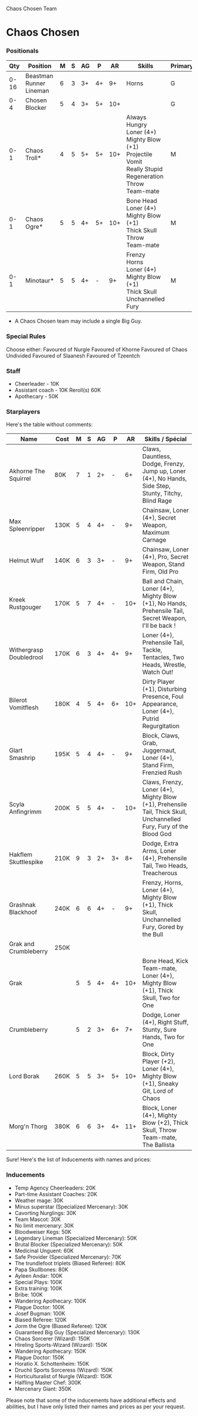 ﻿
Chaos Chosen Team

# Chaos Chosen

### Positionals
| Qty  | Position                 | M | S | AG | P  | AR | Skills                                                                                                             | Primary | Secondary | Cost |
| ---- | ------------------------ | - | - | -- | -- | -- | ------------------------------------------------------------------------------------------------------------------ | ------- | --------- | ---- |
| 0-16 | Beastman Runner Lineman  | 6 | 3 | 3+ | 4+ | 9+ | Horns                                                                                                              | G       | M S A P   | 60K  |
| 0-4  | Chosen Blocker           | 5 | 4 | 3+ | 5+ | 10+ |                                                                                                                    | G       | M S A P   | 100K |
| 0-1  | Chaos Troll*             | 4 | 5 | 5+ | 5+ | 10+ | Always Hungry<br>Loner (4+)<br>Mighty Blow (+1)<br>Projectile Vomit<br>Really Stupid<br>Regeneration<br>Throw Team-mate | M       | S A G     | 115K |
| 0-1  | Chaos Ogre*              | 5 | 5 | 4+ | 5+ | 10+ | Bone Head<br>Loner (4+)<br>Mighty Blow (+1)<br>Thick Skull<br>Throw Team-mate                                      | M       | S A G     | 140K |
| 0-1  | Minotaur*                | 5 | 5 | 4+ | -  | 9+ | Frenzy<br>Horns<br>Loner (4+)<br>Mighty Blow (+1)<br>Thick Skull<br>Unchannelled Fury                              | M       | S A G     | 150K |
* A Chaos Chosen team may include a single Big Guy.

### Special Rules
Choose either:
Favoured of Nurgle
Favoured of Khorne
Favoured of Chaos Undivided
Favoured of Slaanesh
Favoured of Tzeentch
### Staff
* Cheerleader - 10K
* Assistant coach - 10K
Reroll(s)
60K
* Apothecary  - 50K
### Starplayers
Here's the table without comments:

| Name                   | Cost | M   | S   | AG  | P   | AR  | Skills / Spécial                                             |
| ---------------------- | ---- | --- | --- | --- | --- | --- | ------------------------------------------------------------ |
| Akhorne The Squirrel   | 80K  | 7   | 1   | 2+  | -   | 6+  | Claws, Dauntless, Dodge, Frenzy, Jump up, Loner (4+), No Hands, Side Step, Stunty, Titchy, Blind Rage |
| Max Spleenripper       | 130K | 5   | 4   | 4+  | -   | 9+  | Chainsaw, Loner (4+), Secret Weapon, Maximum Carnage           |
| Helmut Wulf            | 140K | 6   | 3   | 3+  | -   | 9+  | Chainsaw, Loner (4+), Pro, Secret Weapon, Stand Firm, Old Pro |
| Kreek Rustgouger       | 170K | 5   | 7   | 4+  | -   | 10+ | Ball and Chain, Loner (4+), Mighty Blow (+1), No Hands, Prehensile Tail, Secret Weapon, I'll be back ! |
| Withergrasp Doubledrool | 170K | 6   | 3   | 4+  | 4+  | 9+  | Loner (4+), Prehensile Tail, Tackle, Tentacles, Two Heads, Wrestle, Watch Out! |
| Bilerot Vomitflesh     | 180K | 4   | 5   | 4+  | 6+  | 10+ | Dirty Player (+1), Disturbing Presence, Foul Appearance, Loner (4+), Putrid Regurgitation |
| Glart Smashrip         | 195K | 5   | 4   | 4+  | -   | 9+  | Block, Claws, Grab, Juggernaut, Loner (4+), Stand Firm, Frenzied Rush |
| Scyla Anfingrimm       | 200K | 5   | 5   | 4+  | -   | 10+ | Claws, Frenzy, Loner (4+), Mighty Blow (+1), Prehensile Tail, Thick Skull, Unchannelled Fury, Fury of the Blood God |
| Hakflem Skuttlespike   | 210K | 9   | 3   | 2+  | 3+  | 8+  | Dodge, Extra Arms, Loner (4+), Prehensile Tail, Two Heads, Treacherous |
| Grashnak Blackhoof     | 240K | 6   | 6   | 4+  | -   | 9+  | Frenzy, Horns, Loner (4+), Mighty Blow (+1), Thick Skull, Unchannelled Fury, Gored by the Bull |
| Grak and Crumbleberry  | 250K |     |     |     |     |     |                                                              |
| Grak                   |      | 5   | 5   | 4+  | 4+  | 10+ | Bone Head, Kick Team-mate, Loner (4+), Mighty Blow (+1), Thick Skull, Two for One |
| Crumbleberry           |      | 5   | 2   | 3+  | 6+  | 7+  | Dodge, Loner (4+), Right Stuff, Stunty, Sure Hands, Two for One |
| Lord Borak            | 260K | 5   | 5   | 3+  | 5+  | 10+ | Block, Dirty Player (+2), Loner (4+), Mighty Blow (+1), Sneaky Git, Lord of Chaos |
| Morg'n Thorg           | 380K | 6   | 6   | 3+  | 4+  | 11+ | Block, Loner (4+), Mighty Blow (+2), Thick Skull, Throw Team-mate, The Ballista |
Sure! Here's the list of Inducements with names and prices:

### Inducements

- Temp Agency Cheerleaders: 20K
- Part-time Assistant Coaches: 20K
- Weather mage: 30K
- Minus superstar (Specialized Mercenary): 30K
- Cavorting Nurglings: 30K
- Team Mascot: 30K
- No limit mercenary: 30K
- Bloodweiser Kegs: 50K
- Legendary Lineman (Specialized Mercenary): 50K
- Brutal Blocker (Specialized Mercenary): 50K
- Medicinal Unguent: 60K
- Safe Provider (Specialized Mercenary): 70K
- The trundlefoot triplets (Biased Referee): 80K
- Papa Skullbones: 80K
- Ayleen Andar: 100K
- Special Plays: 100K
- Extra training: 100K
- Bribe: 100K
- Wandering Apothecary: 100K
- Plague Doctor: 100K
- Josef Bugman: 100K
- Biased Referee: 120K
- Jorm the Ogre (Biased Referee): 120K
- Guaranteed Big Guy (Specialized Mercenary): 130K
- Chaos Sorcerer (Wizard): 150K
- Hireling Sports-Wizard (Wizard): 150K
- Wandering Apothecary: 150K
- Plague Doctor: 150K
- Horatio X. Schottenheim: 150K
- Druchii Sports Sorceress (Wizard): 150K
- Horticulturalist of Nurgle (Wizard): 150K
- Halfling Master Chef: 300K
- Mercenary Giant: 350K

Please note that some of the inducements have additional effects and abilities, but I have only listed their names and prices as per your request.